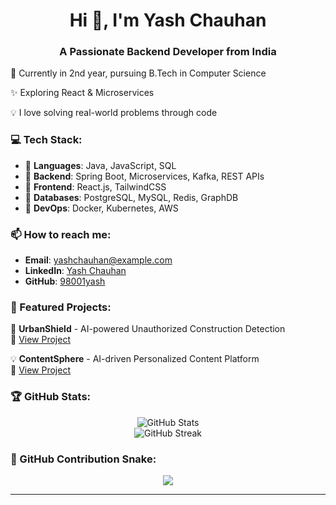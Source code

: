 <h1 align="center">Hi 👋, I'm Yash Chauhan</h1>
<h3 align="center">A Passionate Backend Developer from India</h3>

<p align="left">🚀 Currently in 2nd year, pursuing B.Tech in Computer Science</p>
<p align="left">✨ Exploring React & Microservices</p>
<p align="left">💡 I love solving real-world problems through code</p>

### 💻 Tech Stack:
- 🔹 **Languages**: Java, JavaScript, SQL
- 🔹 **Backend**: Spring Boot, Microservices, Kafka, REST APIs
- 🔹 **Frontend**: React.js, TailwindCSS
- 🔹 **Databases**: PostgreSQL, MySQL, Redis, GraphDB
- 🔹 **DevOps**: Docker, Kubernetes, AWS

### 📫 How to reach me:
- **Email**: yashchauhan@example.com
- **LinkedIn**: [Yash Chauhan](https://www.linkedin.com/in/yashchauhan)
- **GitHub**: [98001yash](https://github.com/98001yash)

### 📌 Featured Projects:
🚀 **UrbanShield** - AI-powered Unauthorized Construction Detection  
🔗 [View Project](https://github.com/98001yash/UrbanShield)  

💡 **ContentSphere** - AI-driven Personalized Content Platform  
🔗 [View Project](https://github.com/98001yash/ContentSphere)

### 🏆 GitHub Stats:
<p align="center">
  <img src="https://github-readme-stats.vercel.app/api?username=98001yash&show_icons=true&theme=radical" alt="GitHub Stats" />
  <br />
  <img src="https://github-readme-streak-stats.herokuapp.com/?user=98001yash&theme=radical" alt="GitHub Streak" />
</p>

### 🐍 GitHub Contribution Snake:
<p align="center">
  <img src="https://github.com/98001yash/98001yash/blob/output/github-contribution-grid-snake.svg" />
</p>

---
